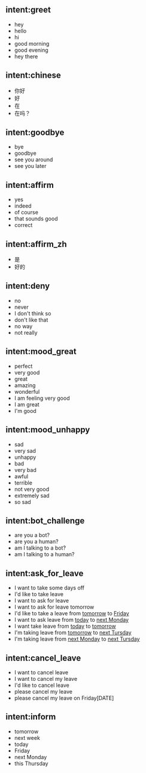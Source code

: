 ## intent:greet
- hey
- hello
- hi
- good morning
- good evening
- hey there

## intent:chinese
- 你好
- 好
- 在
- 在吗？

## intent:goodbye
- bye
- goodbye
- see you around
- see you later

## intent:affirm
- yes
- indeed
- of course
- that sounds good
- correct

## intent:affirm_zh
- 是
- 好的

## intent:deny
- no
- never
- I don't think so
- don't like that
- no way
- not really

## intent:mood_great
- perfect
- very good
- great
- amazing
- wonderful
- I am feeling very good
- I am great
- I'm good

## intent:mood_unhappy
- sad
- very sad
- unhappy
- bad
- very bad
- awful
- terrible
- not very good
- extremely sad
- so sad

## intent:bot_challenge
- are you a bot?
- are you a human?
- am I talking to a bot?
- am I talking to a human?

## intent:ask_for_leave
- I want to take some days off
- I'd like to take leave
- I want to ask for leave
- I want to ask for leave tomorrow
- I'd like to take a leave from [tomorrow](start_time) to [Friday](end_time)
- I want to ask leave from [today](start_time) to [next Monday](end_time)
- I want take leave from [today](start_time) to [tomorrow](end_time)
- I'm taking leave from [tomorrow](start_time) to [next Tursday](end_time)
- I'm taking leave from [next Monday](start_time) to [next Tursday](end_time)

## intent:cancel_leave
- I want to cancel leave
- I want to cancel my leave
- I'd like to cancel leave
- please cancel my leave
- please cancel my leave on Friday[DATE]

## intent:inform
- tomorrow
- next week
- today
- Friday
- next Monday
- this Thursday
